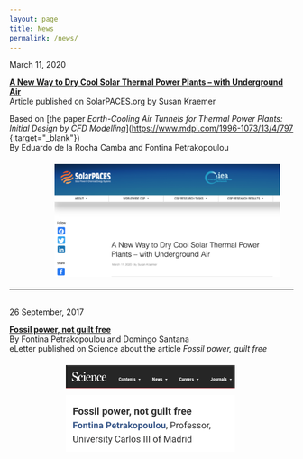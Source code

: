 ```yaml
---
layout: page
title: News
permalink: /news/
---
```


March 11, 2020  

[**A New Way to Dry Cool Solar Thermal Power Plants – with Underground Air**](https://www.solarpaces.org/a-new-way-to-dry-cool-thermal-power-plants-with-underground%E2%80%A8-air/)<br>
Article published on SolarPACES.org by Susan Kraemer

Based on [the paper *Earth-Cooling Air Tunnels for Thermal Power Plants: Initial Design by CFD Modelling*](https://www.mdpi.com/1996-1073/13/4/797 {:target="_blank"})<br>
By Eduardo de la Rocha Camba and Fontina Petrakopoulou<br>


[<img src="/files/figs/News2.png" alt="Solarpaces" width="400px" style="float: center;margin-left: 80px;margin-top: 7px;margin-bottom: 5px">](https://www.solarpaces.org/a-new-way-to-dry-cool-thermal-power-plants-with-underground%E2%80%A8-air/)

-------------------------------------------------------------------------------

<br>
26 September, 2017

[**Fossil power, not guilt free**](https://science.sciencemag.org/content/356/6340/796/tab-e-letters) <br>
By Fontina Petrakopoulou and Domingo Santana <br>
eLetter published on Science about the article *Fossil power, guilt free*

[<img src="/files/figs/News1b.png" alt="Comment_scienceb" width="300px" style="float: left;margin-left: 100px;margin-top: 7px;margin-bottom: 5px">](https://science.sciencemag.org/content/356/6340/796/tab-e-letters)
[<img src="/files/figs/News1.png" alt="Comment_sciencea" width="300px" style="float: left;margin-left: 100px;margin-top: 7px;margin-bottom: 5px">](https://science.sciencemag.org/content/356/6340/796/tab-e-letters)

